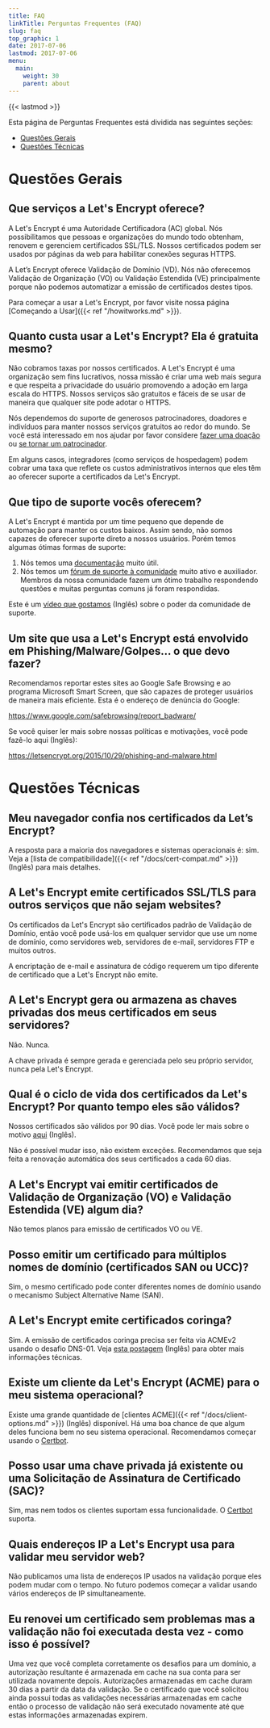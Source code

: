 ```yaml
---
title: FAQ
linkTitle: Perguntas Frequentes (FAQ)
slug: faq
top_graphic: 1
date: 2017-07-06
lastmod: 2017-07-06
menu:
  main:
    weight: 30
    parent: about
---
```


{{< lastmod >}}

Esta página de Perguntas Frequentes está dividida nas seguintes seções:

* [Questões Gerais](#general)
* [Questões Técnicas](#technical)

# <a name="general">Questões Gerais</a>

## Que serviços a Let's Encrypt oferece?

A Let's Encrypt é uma Autoridade Certificadora (AC) global. Nós possibilitamos que pessoas e organizações do mundo todo obtenham, renovem e gerenciem certificados SSL/TLS. Nossos certificados podem ser usados por páginas da web para habilitar conexões seguras HTTPS.

A Let’s Encrypt oferece Validação de Domínio (VD). Nós não oferecemos Validação de Organização (VO) ou Validação Estendida (VE) principalmente porque não podemos automatizar a emissão de certificados destes tipos. 

Para começar a usar a Let's Encrypt, por favor visite nossa página [Começando a Usar]({{< ref "/howitworks.md" >}}).

## Quanto custa usar a Let's Encrypt? Ela é gratuita mesmo?

Não cobramos taxas por nossos certificados. A Let's Encrypt é uma organização sem fins lucrativos, nossa missão é criar uma web mais segura e que respeita a privacidade do usuário promovendo a adoção em larga escala do HTTPS. Nossos serviços são gratuitos e fáceis de se usar de maneira que qualquer site pode adotar o HTTPS.

Nós dependemos do suporte de generosos patrocinadores, doadores e indivíduos para manter nossos serviços gratuitos ao redor do mundo. Se você está interessado em nos ajudar por favor considere [fazer uma doação](/pt-br/donate) ou [se tornar um patrocinador](/pt-br/become-a-sponsor).

Em alguns casos, integradores (como serviços de hospedagem) podem cobrar uma taxa que reflete os custos administrativos internos que eles têm ao oferecer suporte a certificados da Let's Encrypt.

## Que tipo de suporte vocês oferecem?

A Let's Encrypt é mantida por um time pequeno que depende de automação para manter os custos baixos. Assim sendo, não somos capazes de oferecer suporte direto a nossos usuários. Porém temos algumas ótimas formas de suporte:

1. Nós temos uma [documentação](/pt-br/docs) muito útil.
2. Nós temos um [fórum de suporte à comunidade](https://community.letsencrypt.org/c/help/ajuda-em-portugues) muito ativo e auxiliador. Membros da nossa comunidade fazem um ótimo trabalho respondendo questões e muitas perguntas comuns já foram respondidas.

Este é um [vídeo que gostamos](https://www.youtube.com/watch?v=Xe1TZaElTAs) (Inglês) sobre o poder da comunidade de suporte.

## Um site que usa a Let's Encrypt está envolvido em Phishing/Malware/Golpes... o que devo fazer?

Recomendamos reportar estes sites ao Google Safe Browsing e ao programa Microsoft Smart Screen, que são capazes de proteger usuários de maneira mais eficiente. Esta é o endereço de denúncia do Google:

https://www.google.com/safebrowsing/report_badware/

Se você quiser ler mais sobre nossas políticas e motivações, você pode fazê-lo aqui (Inglês):

https://letsencrypt.org/2015/10/29/phishing-and-malware.html

# <a name="technical">Questões Técnicas</a>

## Meu navegador confia nos certificados da Let’s Encrypt?

A resposta para a maioria dos navegadores e sistemas operacionais é: sim. Veja a [lista de compatibilidade]({{< ref "/docs/cert-compat.md" >}}) (Inglês) para mais detalhes.

## A Let's Encrypt emite certificados SSL/TLS para outros serviços que não sejam websites?

Os certificados da Let's Encrypt são certificados padrão de Validação de Domínio, então você pode usá-los em qualquer servidor que use um nome de domínio, como servidores web, servidores de e-mail, servidores FTP e muitos outros.  

A encriptação de e-mail e assinatura de código requerem um tipo diferente de certificado que a Let's Encrypt não emite.

## A Let's Encrypt gera ou armazena as chaves privadas dos meus certificados em seus servidores?

Não. Nunca.

A chave privada é sempre gerada e gerenciada pelo seu próprio servidor, nunca pela Let's Encrypt.

## Qual é o ciclo de vida dos certificados da Let's Encrypt? Por quanto tempo eles são válidos?

Nossos certificados são válidos por 90 dias. Você pode ler mais sobre o motivo [aqui](/2015/11/09/why-90-days.html) (Inglês).  

Não é possível mudar isso, não existem exceções. Recomendamos que seja feita a renovação automática dos seus certificados a cada 60 dias.

## A Let's Encrypt vai emitir certificados de Validação de Organização (VO) e Validação Estendida (VE) algum dia?

Não temos planos para emissão de certificados VO ou VE.

## Posso emitir um certificado para múltiplos nomes de domínio (certificados SAN ou UCC)?

Sim, o mesmo certificado pode conter diferentes nomes de domínio usando o mecanismo Subject Alternative Name (SAN).

## A Let's Encrypt emite certificados coringa?

Sim. A emissão de certificados coringa precisa ser feita via ACMEv2 usando o desafio DNS-01. Veja [esta postagem](https://community.letsencrypt.org/t/acme-v2-production-environment-wildcards/55578) (Inglês) para obter mais informações técnicas.

## Existe um cliente da Let's Encrypt (ACME) para o meu sistema operacional?

Existe uma grande quantidade de [clientes ACME]({{< ref "/docs/client-options.md" >}}) (Inglês) disponível. Há uma boa chance de que algum deles funciona bem no seu sistema operacional. Recomendamos começar usando o [Certbot](https://certbot.eff.org/). 

## Posso usar uma chave privada já existente ou uma Solicitação de Assinatura de Certificado (SAC)?

Sim, mas nem todos os clientes suportam essa funcionalidade. O [Certbot](https://certbot.eff.org/) suporta.

## Quais endereços IP a Let's Encrypt usa para validar meu servidor web?

Não publicamos uma lista de endereços IP usados na validação porque eles podem mudar com o tempo. No futuro podemos começar a validar usando vários endereços de IP simultaneamente.

## Eu renovei um certificado sem problemas mas a validação não foi executada desta vez - como isso é possível?
Uma vez que você completa corretamente os desafios para um domínio, a autorizaçào resultante é armazenada em cache na sua conta para ser utilizada novamente depois. Autorizações armazenadas em cache duram 30 dias a partir da data da validação.
Se o certificado que você solicitou ainda possui todas as validações necessárias armazenadas em cache então o processo de validação não será executado novamente até que estas informações armazenadas expirem.
